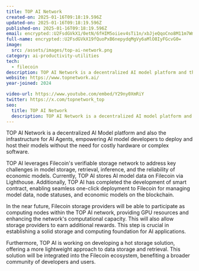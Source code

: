 ```yaml
---
title: TOP AI Network
created-on: 2025-01-16T09:18:19.596Z
updated-on: 2025-01-16T09:18:19.596Z
published-on: 2025-01-16T09:18:19.596Z
email: encrypted::U2FsdGVkX1/0etN/6fHIM5oiiev4sTi1n/xbJjeQqoCno8M11m7WmHIq3jVgV0Vh
full-name: encrypted::U2FsdGVkX19fQuoPxB6nepydqMgVy6aMlO8IyFGcvG0=
image:
  src: /assets/images/top-ai-network.png
category: ai-productivity-utilities
tech:
  - filecoin
description: TOP AI Network is a decentralized AI model platform and the infrastructure for AI Agents, utilizing sharding technology and a three-layer network architecture.
website: https://www.topnetwork.ai/
year-joined: 2024

video-url: https://www.youtube.com/embed/Y29ny0XmRiY
twitter: https://x.com/topnetwork_top
seo:
  title: TOP AI Network
  description: TOP AI Network is a decentralized AI model platform and the infrastructure for AI Agents, utilizing sharding technology and a three-layer network architecture.
---
```


TOP AI Network is a decentralized AI Model platform and also the infrastructure for AI Agents, empowering AI model developers to deploy and host their models without the need for costly hardware or complex software. 

TOP AI leverages Filecoin's verifiable storage network to address key challenges in model storage, retrieval, inference, and the reliability of economic models. Currently, TOP AI stores AI model data on Filecoin via Lighthouse. Additionally, TOP AI has completed the development of smart contract, enabling seamless one-click deployment to Filecoin for managing model data, node statuses, and economic models on the blockchain.

In the near future, Filecoin storage providers will be able to participate as computing nodes within the TOP AI network, providing GPU resources and enhancing the network's computational capacity. This will also allow storage providers to earn additional rewards. This step is crucial in establishing a solid storage and computing foundation for AI applications.

Furthermore, TOP AI is working on developing a hot storage solution, offering a more lightweight approach to data storage and retrieval. This solution will be integrated into the Filecoin ecosystem, benefiting a broader community of developers and users.
